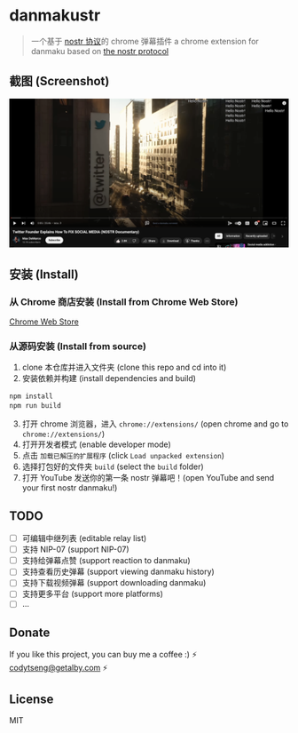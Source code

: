 # danmakustr

> 一个基于 [nostr 协议](https://nostr.com/)的 chrome 弹幕插件
> a chrome extension for danmaku based on [the nostr protocol](https://nostr.com/)

## 截图 (Screenshot)

![screenshot](./screenshot.jpg)

## 安装 (Install)

### 从 Chrome 商店安装 (Install from Chrome Web Store)

[Chrome Web Store](https://chromewebstore.google.com/detail/danmakustr/mohbdimkkpjjibdfipfajpgpmegnglhb)

### 从源码安装 (Install from source)

1. clone 本仓库并进入文件夹 (clone this repo and cd into it)
2. 安装依赖并构建 (install dependencies and build)

```bash
npm install
npm run build
```

3. 打开 chrome 浏览器，进入 `chrome://extensions/` (open chrome and go to `chrome://extensions/`)
4. 打开开发者模式 (enable developer mode)
5. 点击 `加载已解压的扩展程序` (click `Load unpacked extension`)
6. 选择打包好的文件夹 `build` (select the `build` folder)
7. 打开 YouTube 发送你的第一条 nostr 弹幕吧！(open YouTube and send your first nostr danmaku!)

## TODO

- [ ] 可编辑中继列表 (editable relay list)
- [ ] 支持 NIP-07 (support NIP-07)
- [ ] 支持给弹幕点赞 (support reaction to danmaku)
- [ ] 支持查看历史弹幕 (support viewing danmaku history)
- [ ] 支持下载视频弹幕 (support downloading danmaku)
- [ ] 支持更多平台 (support more platforms)
- [ ] ...

## Donate

If you like this project, you can buy me a coffee :) ⚡️ codytseng@getalby.com ⚡️

## License

MIT
